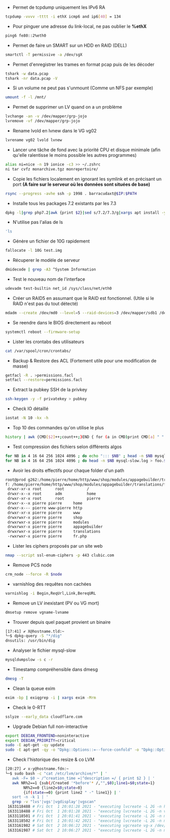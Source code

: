 -   Permet de tcpdump uniquement les IPv6 RA

``` bash
tcpdump -vvvv -tttt -i ethX icmp6 and ip6[40] = 134
```

-   Pour pinguer une adresse du link-local, ne pas oublier le **%ethX**

``` bash
ping6 fe80::2%eth0
```

-   Permet de faire un SMART sur un HDD en RAID (DELL)

``` bash
smartctl -T permissive -a /dev/sgX
```

-   Permet d'enregistrer les trames en format pcap puis de les décoder

``` bash
tshark -w data.pcap
tshark -nr data.pcap -V
```

-   Si un volume ne peut pas s'unmount (Comme un NFS par exemple)

``` bash
umount -f -l /mnt/
```

-   Permet de supprimer un LV quand on a un problème

``` bash
lvchange -an -v /dev/mapper/grp-jojo
lvremove -vf /dev/mapper/grp-jojo
```

-   Rename lvold en lvnew dans le VG vg02

``` bash
lvrename vg02 lvold lvnew
```

-   Lancer une tâche de fond avec la priorité CPU et disque minimale
    (afin qu'elle ralentisse le moins possible les autres programmes)

``` bash
alias ni=nice -n 19 ionice -c3 >> ~/.zshrc
ni tar cvfz monarchive.tgz monrepertoire/
```

-   Copie les fichiers localement en ignorant les symlink et en
    précisant un port **(A faire sur le serveur où les données sont
    situées de base)**

``` bash
rsync --progress -avhe ssh -p 1998 . barracudaxt@$IP:$PATH
```

-   Installe tous les packages 7.2 existants par les 7.3

``` bash
dpkg -l|grep php7.2|awk {print $2}|sed s/7.2/7.3/g|xargs apt install -y
```

-   N'utilise pas l'alias de ls

``` bash
'ls
```

-   Génère un fichier de 10G rapidement

``` bash
fallocate -l 10G test.img
```

-   Récuperer le modèle de serveur

``` bash
dmidecode | grep -A3 ^System Information
```

-   Test le nouveau nom de l'interface

``` bash
udevadm test-builtin net_id /sys/class/net/eth0
```

-   Créer un RAID5 en assumant que le RAID est fonctionnel. (Utile si le
    RAID n'est pas du tout détecté)

``` bash
mdadm --create /dev/md0 --level=5 --raid-devices=3 /dev/mapper/sdb1 /dev/mapper/sdc1 /dev/mapper/sdd1 --assume-clean
```

-   Se reendre dans le BIOS directement au reboot

``` bash
systemctl reboot --firmware-setup
```

-   Lister les crontabs des utilisateurs

``` bash
cat /var/spool/cron/crontabs/
```

-   Backup & Restore des ACL (Fortement utile pour une modification de
    masse)

``` bash
getfacl -R . >permissions.facl
setfacl --restore=permissions.facl
```

-   Extract la pubkey SSH de la privkey

``` bash
ssh-keygen -y -f privatekey > pubkey
```

-   Check IO détaillé

``` bash
iostat -N 10 -kx -h
```

-   Top 10 des commandes qu'on utilise le plus

``` bash
history | awk {CMD[$2]++;count++;}END { for (a in CMD)print CMD[a] " " CMD[a]/count*100 "% " a;} | grep -v "./" | column -c3 -s " " -t | sort -nr | nl |  head -n10
```

-   Test compression des fichiers selon différents algos

``` bash
for NB in 4 16 64 256 1024 4096 ; do echo "::: $NB" ; head -n $NB mysql-slow.log > foo.$NB ; cat foo.$NB | zstd -c > foo.$NB.zstd ; done
for NB in 4 16 64 256 1024 4096 ; do head -n $NB mysql-slow.log > foo.$NB ; cat foo.$NB | lzop -c > foo.$NB.lzo ; done
```

-   Avoir les droits effectifs pour chaque folder d'un path

``` bash
root@prod g262:/home/pierre/home/http/www/shop/modules/appagebuilder/translations$ namei -o -m  /home/pierre/home/http/www/shop/modules/appagebuilder/translations/fr.php
f: /home/pierre/home/http/www/shop/modules/appagebuilder/translations/fr.php
 drwxr-xr-x root      root          /
 drwxr-x--x root      adm           home
 drwxr-xr-x root      root          pierre
 drwxr-x--x pierre pierre     home
 drwxr-x--- pierre www-pierre http
 drwxr-xr-x pierre pierre     www
 drwxrwxr-x pierre pierre     shop
 drwxrwxr-x pierre pierre     modules
 drwxrwxr-x pierre pierre     appagebuilder
 drwxrwxr-x pierre pierre     translations
 -rwxrwxr-x pierre pierre     fr.php
```

-   Lister les ciphers proposés par un site web

``` bash
nmap --script ssl-enum-ciphers -p 443 clubic.com
```

-   Remove PCS node

``` bash
crm_node --force -R $node
```

-   varnishlog des requêtes non cachées

``` bash
varnishlog -i Begin,ReqUrl,Link,BereqURL
```

-   Remove un LV inexistant (PV ou VG mort)

``` bash
dmsetup remove vgname-lvname
```

-   Trouver depuis quel paquet provient un binaire

``` bash
[17:41] ✔ X@hostname.tld:~
└─$ dpkg-query -S "*/dig"
dnsutils: /usr/bin/dig
```

-   Analyser le fichier mysql-slow

``` bash
mysqldumpslow -s c -r
```

-   Timestamp compréhensible dans dmesg

``` bash
dmesg -T
```

-   Clean la queue exim

``` bash
exim -bp | exiqgrep -i | xargs exim -Mrm
```

-   Check le 0-RTT

``` bash
sslyze --early_data cloudflare.com
```

-   Upgrade Debian full non-interactive

``` bash
export DEBIAN_FRONTEND=noninteractive
export DEBIAN_PRIORITY=critical
sudo -E apt-get -qy update
sudo -E apt-get -qy -o "Dpkg::Options::=--force-confold" -o "Dpkg::Options::=--force-confdef"  upgrade
```

-   Check l'historique des resize & co LVM

``` bash
[20:27] ✔ x-y@hostname.fdn:~
└─$ sudo bash -c "cat /etc/lvm/archive/*" | '
   awk -F= $0 ~ /^creation_time =|^description =/ { print $2 } | '
   awk NR%2==1 {sub(/Created '*before'* /,"",$0);line1=$0;state=1}
        NR%2==0 {line2=$0;state=0}
        {if(state==0) {print line2 " -" line1}} | '
   sort -n -k 1 | '
   grep -v "lvs'|vgs'|vgdisplay'|vgscan"
 1633118488 # Fri Oct  1 20:01:28 2021 - "executing lvcreate -L 2G -n home vg --wipesignatures
 1633118488 # Fri Oct  1 20:01:28 2021 - "executing lvcreate -L 2G -n var vg --wipesignatures
 1633118501 # Fri Oct  1 20:01:41 2021 - "executing lvcreate -L 2G -n mysql vg --wipesignatures
 1633118502 # Fri Oct  1 20:01:42 2021 - "executing lvcreate -L 2G -n mysqlinnodb vg --wipesignatures
 1633161982 # Sat Oct  2 10:06:22 2021 - "executing vgcreate vg-x /dev/sdc"
 1633161987 # Sat Oct  2 10:06:27 2021 - "executing lvcreate -L 2G -n mysql vg-x --wipesignatures
```
